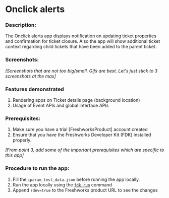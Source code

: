 # Onclick alerts

### Description:

The Onclick alerts app displays notification on updating ticket properties and confirmation for ticket closure. Also the app will show additional ticket context regarding child tickets that have been added to the parent ticket.

### Screenshots:

_[Screenshots that are not too big/small. Gifs are best. Let's just stick to 3 screenshots at the max]_

### Features demonstrated
1. Rendering apps on Ticket details page (background location)
2. Usage of Event APIs and global interface APIs

### Prerequisites:
1. Make sure you have a trial [FreshworksProduct] account created
2. Ensure that you have the Freshworks Developer Kit (FDK) installed properly.

_[From point 3, add some of the important prerequisites which are specific to this app]_

### Procedure to run the app:
1. Fill the `iparam_test_data.json` before running the app locally.
2. Run the app locally using the [`fdk run`](https://developers.freshchat.com/v2/docs/freshworks-cli/#run) command
3. Append `?dev=true` to the Freshworks product URL to see the changes
